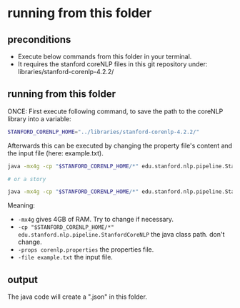 # running from this folder

## preconditions

- Execute below commands from this folder in your terminal.
- It requires the stanford coreNLP files in this git repository under: libraries/stanford-corenlp-4.2.2/

## running from this folder

ONCE: First execute following command, to save the path to the coreNLP library into a variable:

```bash
STANFORD_CORENLP_HOME="../libraries/stanford-corenlp-4.2.2/"
```

Afterwards this can be executed by changing the property file's content and the input file (here: example.txt).

```bash
java -mx4g -cp "$STANFORD_CORENLP_HOME/*" edu.stanford.nlp.pipeline.StanfordCoreNLP -props corenlp.properties -file example.txt

# or a story

java -mx4g -cp "$STANFORD_CORENLP_HOME/*" edu.stanford.nlp.pipeline.StanfordCoreNLP -props corenlp.properties -file "../../dataset/processed/stories/1_the_adventures_of_sherlock_holmes/a_case_of_identity.txt"
```

Meaning:

- `-mx4g` gives 4GB of RAM. Try to change if necessary.
- `-cp "$STANFORD_CORENLP_HOME/*" edu.stanford.nlp.pipeline.StanfordCoreNLP` the java class path. don't change.
- `-props corenlp.properties` the properties file.
- `-file example.txt` the input file.


## output

The java code will create a "<input-file-name>.json" in this folder.